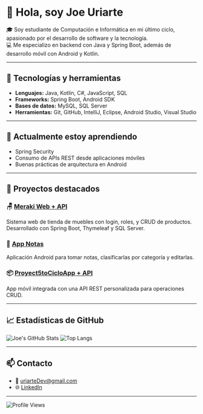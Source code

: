 # 👋 Hola, soy Joe Uriarte

🎓 Soy estudiante de Computación e Informática en mi último ciclo, apasionado por el desarrollo de software y la tecnología.  
💻 Me especializo en backend con Java y Spring Boot, además de desarrollo móvil con Android y Kotlin.

---

## 🚀 Tecnologías y herramientas

- **Lenguajes:** Java, Kotlin, C#, JavaScript, SQL  
- **Frameworks:** Spring Boot, Android SDK  
- **Bases de datos:** MySQL, SQL Server  
- **Herramientas:** Git, GitHub, IntelliJ, Eclipse, Android Studio, Visual Studio  

---

## 🌱 Actualmente estoy aprendiendo

- Spring Security
- Consumo de APIs REST desde aplicaciones móviles
- Buenas prácticas de arquitectura en Android

---

## 💼 Proyectos destacados

### 🪑 [Meraki Web + API](https://github.com/UriarteDev/MerakiWeb)  
Sistema web de tienda de muebles con login, roles, y CRUD de productos.  
Desarrollado con Spring Boot, Thymeleaf y SQL Server.

### 📱 [App Notas](https://github.com/UriarteDev/AppNotas)  
Aplicación Android para tomar notas, clasificarlas por categoría y editarlas.

### 📦 [Proyect5toCicloApp + API](https://github.com/UriarteDev/Proyect5toCicloApp)  
App móvil integrada con una API REST personalizada para operaciones CRUD.

---

## 📈 Estadísticas de GitHub

![Joe's GitHub Stats](https://github-readme-stats.vercel.app/api?username=UriarteDev&show_icons=true&theme=tokyonight)
![Top Langs](https://github-readme-stats.vercel.app/api/top-langs/?username=UriarteDev&layout=compact&theme=tokyonight)

---

## 📫 Contacto

- 📧 uriarteDev@gmail.com  
- 🌐 [LinkedIn](https://www.linkedin.com/in/joeuriarte)  

---

![Profile Views](https://komarev.com/ghpvc/?username=UriarteDev&color=blue)


